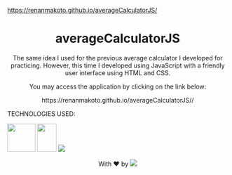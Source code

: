 https://renanmakoto.github.io/averageCalculatorJS/

<h1 align="center">averageCalculatorJS</h1>

<p align="center">The same idea I used for the previous average calculator I developed for practicing. However, this time I developed using JavaScript with a friendly user interface using HTML and CSS.</p>

<p align="center">You may access the application by clicking on the link below:</p>

<p align="center">https://renanmakoto.github.io/averageCalculatorJS//</p>


TECHNOLOGIES USED:

<a align="center"><img src="https://upload.wikimedia.org/wikipedia/commons/thumb/6/61/HTML5_logo_and_wordmark.svg/2048px-HTML5_logo_and_wordmark.svg.png" style="width: 64px; height: 64px;" /></a>
<a align="center"><img src="https://upload.wikimedia.org/wikipedia/commons/thumb/d/d5/CSS3_logo_and_wordmark.svg/1452px-CSS3_logo_and_wordmark.svg.png" style="width: 44px; height: 64px;" /></a>
<a align="center" target="_blank" href="https://developer.mozilla.org/en-US/docs/Web/JavaScript"><img src="https://upload.wikimedia.org/wikipedia/commons/thumb/6/6a/JavaScript-logo.png/64px-JavaScript-logo.png" /></a>


<p align="center">With ❤ by <img src=https://img.shields.io/badge/-dotExtension-black /> <p/>
